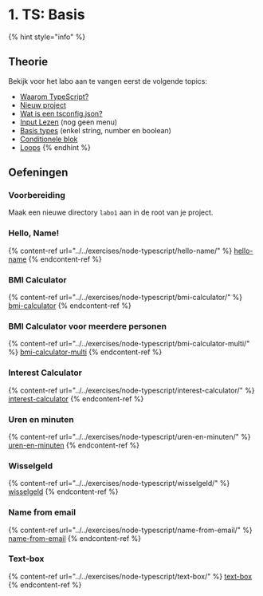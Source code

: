 # 1. TS: Basis

{% hint style="info" %}
## Theorie

Bekijk voor het labo aan te vangen eerst de volgende topics:

* [Waarom TypeScript?](../../cursus/nodejs-+-typescript/waarom-typescript.md)
* [Nieuw project](../../cursus/nodejs-+-typescript/projectmaken.md)
* [Wat is een tsconfig.json?](../../exercises/node-typescript/tic-tac-toe/)
* [Input Lezen](../../cursus/nodejs-+-typescript/input-lezen.md) (nog geen menu)
* [Basis types](../../cursus/nodejs-+-typescript/type-systeem/basic-types.md) (enkel string, number en boolean)
* [Conditionele blok](../../cursus/wat-is-nodejs/conditionele-blok.md)
* [Loops](../../cursus/wat-is-nodejs/loops.md)
{% endhint %}

## Oefeningen

### Voorbereiding

Maak een nieuwe directory `labo1` aan in de root van je project.

### Hello, Name!

{% content-ref url="../../exercises/node-typescript/hello-name/" %}
[hello-name](../../exercises/node-typescript/hello-name/)
{% endcontent-ref %}

### BMI Calculator

{% content-ref url="../../exercises/node-typescript/bmi-calculator/" %}
[bmi-calculator](../../exercises/node-typescript/bmi-calculator/)
{% endcontent-ref %}

### BMI Calculator voor meerdere personen

{% content-ref url="../../exercises/node-typescript/bmi-calculator-multi/" %}
[bmi-calculator-multi](../../exercises/node-typescript/bmi-calculator-multi/)
{% endcontent-ref %}

### Interest Calculator

{% content-ref url="../../exercises/node-typescript/interest-calculator/" %}
[interest-calculator](../../exercises/node-typescript/interest-calculator/)
{% endcontent-ref %}

### Uren en minuten

{% content-ref url="../../exercises/node-typescript/uren-en-minuten/" %}
[uren-en-minuten](../../exercises/node-typescript/uren-en-minuten/)
{% endcontent-ref %}

### Wisselgeld

{% content-ref url="../../exercises/node-typescript/wisselgeld/" %}
[wisselgeld](../../exercises/node-typescript/wisselgeld/)
{% endcontent-ref %}

### Name from email

{% content-ref url="../../exercises/node-typescript/name-from-email/" %}
[name-from-email](../../exercises/node-typescript/name-from-email/)
{% endcontent-ref %}

### Text-box

{% content-ref url="../../exercises/node-typescript/text-box/" %}
[text-box](../../exercises/node-typescript/text-box/)
{% endcontent-ref %}
